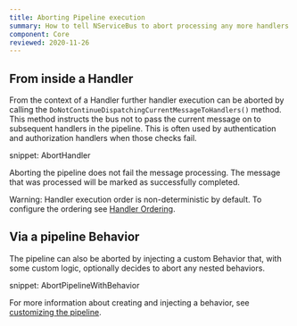 ```yaml
---
title: Aborting Pipeline execution
summary: How to tell NServiceBus to abort processing any more handlers in the pipeline
component: Core
reviewed: 2020-11-26
---
```



## From inside a Handler

From the context of a Handler further handler execution can be aborted by calling the `DoNotContinueDispatchingCurrentMessageToHandlers()` method. This method instructs the bus not to pass the current message on to subsequent handlers in the pipeline. This is often used by authentication and authorization handlers when those checks fail.

snippet: AbortHandler

Aborting the pipeline does not fail the message processing. The message that was processed will be marked as successfully completed.

Warning: Handler execution order is non-deterministic by default. To configure the ordering see [Handler Ordering](/nservicebus/handlers/handler-ordering.md).


## Via a pipeline Behavior

The pipeline can also be aborted by injecting a custom Behavior that, with some custom logic, optionally decides to abort any nested behaviors.

snippet: AbortPipelineWithBehavior

For more information about creating and injecting a behavior, see [customizing the pipeline](/nservicebus/pipeline/manipulate-with-behaviors.md).